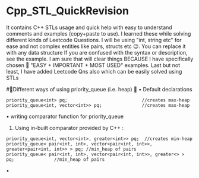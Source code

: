 # Cpp_STL_QuickRevision

It contains C++ STLs usage and quick help with easy to understand comments and examples (copy+paste to use). I learned these while solving different kinds of Leetcode Questions.
I will be using "int, string etc" for ease and not complex entities like pairs, structs etc 😉. You can replace it with any data structure If you are confused with the syntax or description, see the example. I am sure that will clear things BECAUSE I have specifically chosen
🔎 "EASY + IMPORTANT + MOST USED" examples. Last but not least, I have added Leetcode Qns also which can be easily solved using STLs

#📝Different ways of using priority_queue (i.e. heap) 🗻
• Default declarations
```
priority_queue<int> pq;                            //creates max-heap
priority_queue<int, vector<int>> pq;               //creates max-heap
```

• writing comparator function for priority_queue
1. Using in-built comparator provided by C++ : 
```
priority_queue<int, vector<int>, greater<int>> pq;  //creates min-heap
priority_queue< pair<int, int>, vector<pair<int, int>>, greater<pair<int, int>> > pq; //min_heap of pairs
priority_queue< pair<int, int>, vector<pair<int, int>>, greater<> > pq;               //min_heap of pairs
```

•
